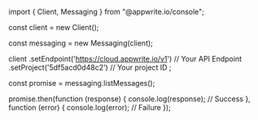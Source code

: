 import { Client,  Messaging } from "@appwrite.io/console";

const client = new Client();

const messaging = new Messaging(client);

client
    .setEndpoint('https://cloud.appwrite.io/v1') // Your API Endpoint
    .setProject('5df5acd0d48c2') // Your project ID
;

const promise = messaging.listMessages();

promise.then(function (response) {
    console.log(response); // Success
}, function (error) {
    console.log(error); // Failure
});